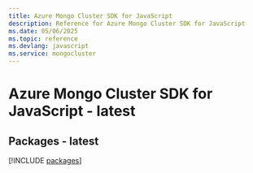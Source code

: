 ```yaml
---
title: Azure Mongo Cluster SDK for JavaScript
description: Reference for Azure Mongo Cluster SDK for JavaScript
ms.date: 05/06/2025
ms.topic: reference
ms.devlang: javascript
ms.service: mongocluster
---
```

# Azure Mongo Cluster SDK for JavaScript - latest
## Packages - latest
[!INCLUDE [packages](mongo-cluster-index.md)]